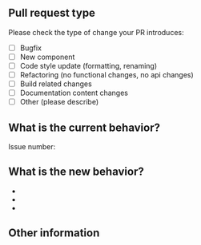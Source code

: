 <!--- Please provide a general summary of your changes in the title above -->
## Pull request type
<!-- Please try to limit your pull request to one type, submit multiple pull requests if needed -->

Please check the type of change your PR introduces:

- [ ] Bugfix
- [ ] New component
- [ ] Code style update (formatting, renaming)
- [ ] Refactoring (no functional changes, no api changes)
- [ ] Build related changes
- [ ] Documentation content changes
- [ ] Other (please describe)

## What is the current behavior?
<!-- Please describe the current behavior that you are modifying, or link to a relevant issue -->

Issue number:

## What is the new behavior?
<!-- Please describe the behavior or changes that are being added by this PR -->

-
-
-

## Other information
<!-- Any other information that is important to this PR such as screenshots of how the component looks before and after the change -->